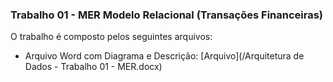 ### Trabalho 01 - MER Modelo Relacional (Transações Financeiras)

O trabalho é composto pelos seguintes arquivos:

* Arquivo Word com Diagrama e Descrição: [Arquivo](/Arquitetura de Dados - Trabalho 01 - MER.docx)